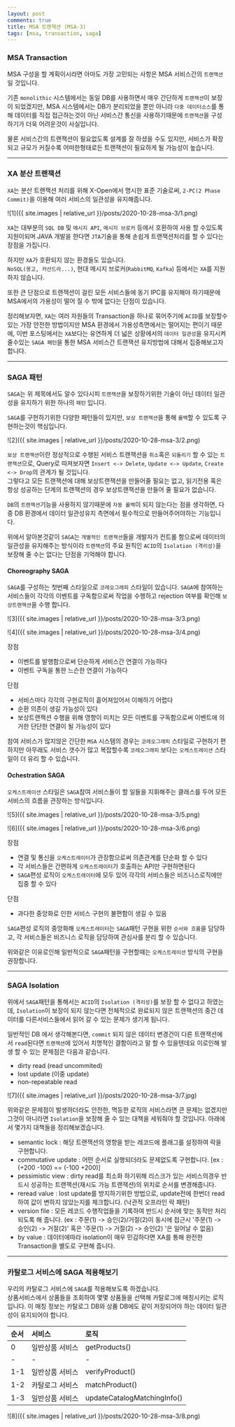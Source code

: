 ```yaml
---
layout: post
comments: true
title: MSA 트랜잭션 (MSA-3)
tags: [msa, transaction, saga]
---
```


### MSA Transaction

MSA 구성을 할 계획이시라면 아마도 가장 고민되는 사항은 MSA 서비스간의 `트랜잭션`일 것입니다.   

기존 `monolithic` 시스템에서는 동일 DB를 사용하면서 매우 간단하게 `트랜잭션`이 보장이 되었겠지만, MSA 시스템에서는 DB가 분리되었을 뿐만 아니라 `다중 데이터소스`를 통해 데이터를 직접 접근하는것이 아닌 서비스간 통신을 사용하기때문에 `트랜잭션`을 구성하기가 더욱 어려운것이 사실입니다.

물론 서비스간의 트랜잭션이 필요없도록 설계를 잘 하셨을 수도 있지만, 서비스가 확장되고 규모가 커질수록 어떠한형태로든 트랜잭션이 필요하게 될 가능성이 높습니다. 

---

### XA 분산 트랜잭션 

`XA`는 분산 트랜잭션 처리를 위해 X-Open에서 명시한 표준 기술로써, `2-PC(2 Phase Commit)`을 이용해 여러 서비스의 일관성을 유지해줍니다.


![1]({{ site.images | relative_url }}/posts/2020-10-28-msa-3/1.png) 

`XA`는 대부분의 `SQL DB` 및 `메시지 API`, `메시지 브로커` 등에서 호환하여 사용 할 수있도록 지원이되며 JAVA 개발을 한다면 `JTA`기술을 통해 손쉽게 트랜잭션처리를 할 수 있다는 장점을 가집니다. 

하지만 `XA`가 호환되지 않는 환경들도 있습니다.  
`NoSQL(몽고, 카산드라...)`, 현대 메시지 브로커(`RabbitMQ`, `Kafka`) 등에서는 `XA`를 지원하지 않습니다.

또한 큰 단점으로 트랜잭션이 걸린 모든 서비스들에 동기 IPC를 유지해야 하기때문에 MSA에서의 가용성이 떨어 질 수 밖에 없다는 단점이 있습니다.

정리해보자면, `XA`는 여러 자원들의 Transaction을 하나로 묶어주기에 `ACID`를 보장할수 있는 가장 안전한 방법이지만 MSA 환경에서 가용성측면에서는 떨어지는 편이기 때문에, 이번 포스팅에서는 `XA`보다는 유연하게 더 넓은 상황에서의 `데이터 일관성`을 유지시켜줄수있는 `SAGA 패턴`을 통한 MSA 서비스간 트랜잭션 유지방법에 대해서 집중해보고자 합니다.

---

### SAGA 패턴

`SAGA`는 위 제목에서도 알수 있다시피 `트랜잭션`을 보장하기위한 기술이 아닌 데이터 일관성을 유지하기 위한 하나의 `패턴` 입니다.  

`SAGA`를 구현하기위한 다양한 패턴들이 있지만, `보상 트랜잭션`을 통해 `롤백`할 수 있도록 구현하는것이 핵심입니다.  

![2]({{ site.images | relative_url }}/posts/2020-10-28-msa-3/2.png) 

`보상 트랜잭션`이란 정상적으로 수행된 서비스 트랜잭션을 `취소`혹은 `되돌리기` 할 수 있는 `트랜잭션`으로, Query로 따져보자면 `Insert <-> Delete`, `Update <-> Update`, `Create <-> Drop`의 관계가 될 것입니다.  
그렇다고 모든 트랜잭션에 대해 보상트랜잭션을 만들어줄 필요는 없고, 읽기전용 혹은 항상 성공하는 단계의 트랜잭션의 경우 보상트랜잭션을 만들어 줄 필요가 없습니다.

`DB`의 `트랜잭션`기능을 사용하지 않기때문에 `자동 롤백`이 되지 않는다는 점을 생각하면, 다중 DB 환경에서 데이터 일관성유지 측면에서 필수적으로 만들어주어야하는 기능입니다.

위에서 알아본것같이 `SAGA`는 `개별적인 트랜잭션`들을 개발자가 컨트롤 함으로써 데이터의 일관성을 유지해주는 방식이라 `트랜잭션`의 주요 원칙인 `ACID`의 `Isolation (격리성)`을 보장해 줄 수는 없다는 단점을 기억해야 합니다.

#### Choreography SAGA

`SAGA`를 구성하는 첫번째 스타일으로 `코레오그래피` 스타일이 있습니다. `SAGA`에 참여하는 서비스들이 각각의 이벤트를 구독함으로써 작업을 수행하고 rejection 여부를 확인해 `보상트랜잭션`을 수행 합니다.

![3]({{ site.images | relative_url }}/posts/2020-10-28-msa-3/3.png) 

![4]({{ site.images | relative_url }}/posts/2020-10-28-msa-3/4.png) 

장점  

- 이벤트를 발행함으로써 단순하게 서비스간 연결이 가능하다
- 이벤트 구독을 통한 느슨한 연결이 가능하다

단점

- 서비스마다 각각의 구현로직이 흩어져있어서 이해하기 어렵다
- 순환 의존이 생길 가능성이 있다
- 보상트랜잭션 수행을 위해 영향이 미치는 모든 이벤트를 구독함으로써 이벤트에 의거한 단단한 연결이 될 가능성이 있다

참여 서비스가 많지않은 간단한 `MSA` 시스템의 경우는 `코레오그래피` 스타일로 구현하기 편하지만 아무래도 서비스 갯수가 많고 복잡할수록 `코레오그래피` 보다는 `오케스트레이션` 스타일이 더 유리 할 수 있습니다.  

#### Ochestration SAGA

`오케스트레이션` 스타일은 `SAGA`참여 서비스들이 할 일들을 지휘해주는 클래스를 두어 모든 서비스의 흐름을 관장하는 방식입니다.

![5]({{ site.images | relative_url }}/posts/2020-10-28-msa-3/5.png) 

![6]({{ site.images | relative_url }}/posts/2020-10-28-msa-3/6.png) 

장점

- 연결 및 통신을 `오케스트레이터`가 관장함으로써 의존관계를 단순화 할 수 있다
- 각 서비스들은 간편하게 `오케스트레이터`가 호출하는 API만 구현하면된다
- `SAGA`편성 로직이 `오케스트레이터`에 모두 있어 각각의 서비스들은 비즈니스로직에만 집중 할 수 있다

단점

- 과다한 중앙화로 인한 서비스 구현의 불편함이 생길 수 있음

`SAGA`편성 로직의 중앙화해 `오케스트레이터`는 `SAGA`패턴 구현을 위한 `순서와 흐름`을 담당하고, 각 서비스들은 비즈니스 로직을 담당하여 관심사를 분리 할 수 있습니다.   

위와같은 이유로인해 일반적으로 `SAGA`패턴을 구현할때는 `오케스트레이션` 방식의 구현을 권장합니다.

--- 

### SAGA Isolation

위에서 `SAGA`패턴을 통해서는 `ACID`의 `Isolation (격리성)`를 보장 할 수 없다고 하였는데, `Isolation`이 보장이 되지 않는다면 전체적으로 완료되지 않은 트랜잭션의 중간 데이터를 다른서비스들에서 읽어 갈 수 있는 문제가 생기게 됩니다.   

일반적인 DB 에서 생각해본다면, `commit` 되지 않은 데이터 변경건이 다른 트랜잭션에서 `read`된다면 `트랜잭션`에 있어서 치명적인 결함이라고 말 할 수 있을텐데요 이로인해 발생 할 수 있는 문제점은 다음과 같습니다.  

- dirty read (read uncommited)
- lost update (이중 update)
- non-repeatable read

![7]({{ site.images | relative_url }}/posts/2020-10-28-msa-3/7.jpg) 

위와같은 문제점이 발생하더라도 안전한, 멱등한 로직의 서비스라면 큰 문제는 없겠지만 그것이 아니라면 `Isolation`을 보장해 줄 수 있는 대책을 세워줘야 할 것입니다.
아래에서 몇가지 대책들을 정리해보겠습니다.  

- semantic lock : 해당 트랜잭션의 영향을 받는 레코드에 플래그를 설정하여 락을 구현합니다.
- commutative update : 어떤 순서로 실행되더라도 문제없도록 구현합니다. [ex : (+200 -100) == (-100 +200)]
- pessimistic view : dirty read를 최소화 하기위해 리스크가 있는 서비스의경우 반드시 성공하는 트랜잭션(재시도 가능 트랜잭션)의 위치로 순서를 변경해줍니다.
- reread value : lost update를 방지하기위한 방법으로, update전에 한번더 read하여 값이 변하지 않았는지를 체크합니다. (낙관적 오프라인 락 패턴)
- version file : 모든 레코드 수행작업들을 기록하여 반드시 순서에 맞는 동작만 처리되도록 해 줍니다. (ex : 주문(1) -> 승인(2)/거절(2)이 동시에 접근시 '주문(1) -> 승인(2) -> 거절(2)' 혹은 '주문(1) -> 거절(2) -> 승인(2) '은 일어날 수 없음)
- by value : 데이터에따라 isolation이 매우 민감하다면 XA를 통해 완전한 Transaction을 별도로 구현해 줍니다.

---

### 카탈로그 서비스에 SAGA 적용해보기

우리의 카탈로그 서비스에 `SAGA`를 적용해보도록 하겠습니다.   
상품서비스에서 상품들을 조회하여 몇몇 상품들을 선택해 카탈로그에 매칭시키는 로직입니다. 이 매칭 정보는 카탈로그 DB와 상품 DB에도 같이 저장되어야 하는 데이터 일관성이 유지되어야 합니다.

|순서|서비스|로직|
|:--|:--|:--|
|0|일반상품 서비스|getProducts()|
|-|-|-|
|1-1|일반상품 서비스|verifyProduct()|
|1-2|카탈로그 서비스|matchProduct()|
|1-3|일반상품 서비스|updateCatalogMatchingInfo()|  


![8]({{ site.images | relative_url }}/posts/2020-10-28-msa-3/8.png) 